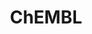 ---
bigquery: https://console.cloud.google.com/bigquery?p=patents-public-data&d=ebi_chembl&page=dataset
citation: '"The ChEMBL database in 2017." Anna Gaulton, Anne Hersey, Michał Nowotka,
  A Patrícia Bento, Jon Chambers, David Mendez, Prudence Mutowo, Francis Atkinson,
  Louisa J Bellis, Elena Cibrián-Uhalte, Mark Davies, Nathan Dedman, Anneli Karlsson,
  María Paula Magariños, John P Overington, George Papadatos, Ines Smit, Andrew R
  Leach Nucleic acids Research (2017) 45 (Database Issue), D945-D954'
contributors: European Bioinformatics Institute
cost: None
description: ChEMBL Data is a manually curated database of small molecules used in
  drug discovery, including information about existing patented drugs.
documentation: 'schema: https://www.ebi.ac.uk/chembl/db_schema


  '
last_edit: 04/07/2022, 04:34:09
location: https://console.cloud.google.com/marketplace/product/google_patents_public_datasets/chembl
maintained_by: EMBL-EBI, an outstation of European Molecular Biology Laboratory
related_publications: '

  ChEMBL: towards direct deposition of bioassay data.


  Mendez D, Gaulton A, Bento AP, Chambers J, De Veij M, Félix E, Magariños MP, Mosquera
  JF, Mutowo P, Nowotka M, Gordillo-Marañón M, Hunter F, Junco L, Mugumbate G, Rodriguez-Lopez
  M, Atkinson F, Bosc N, Radoux CJ, Segura-Cabrera A, Hersey A, Leach AR.


  — Nucleic Acids Res. 2019; 47(D1):D930-D940. doi: 10.1093/nar/gky1075

  '
schema_fields:
- published_type
- priority
- component_id
- direct_interaction
- class_type
- topical
- mesh_id
- chirality
- met_comment
- activity_id
- mw_monoisotopic
- hrac_class_id
- substrate_record_id
- targcomp_id
- enzyme_tid
- oc_id
- relationship_type
- name
- ap_id
- domain_name
- src_description
- site_id
- label
- relation
- domain_description
- mol_frac_id
- num_lipinski_ro5_violations
- bao_endpoint
- site_residues
- ass_cls_map_id
- cell_description
- warning_description
- mechanism_of_action
- cx_most_bpka
- relationship
- assay_tax_id
- inorganic_flag
- strength
- assay_cell_type
- cell_ontology_id
- compound_key
- acd_logd
- annotation
- qed_weighted
- previous_company
- pubmed_id
- ddd_value
- downgraded
- hba
- chembl_id
- title
- irac_code
- level4_description
- text_value
- warning_type
- level3
- atc_code
- num_ro5_violations
- molecular_species
- year
- idx
- published_units
- mechanism_comment
- source
- selectivity_comment
- sei
- product_id
- patent_no
- assay_subcellular_fraction
- alert_id
- acd_logp
- cell_source_tissue
- lle
- patent_use_code
- l8
- who_extra
- job_id
- acd_most_bpka
- rtb
- activity_count
- definition
- standard_type
- comments
- molecular_mechanism
- stem
- polymer_flag
- metabolite_record_id
- src_id
- innovator_company
- target_desc
- standard_value
- protein_class_desc
- last_active
- value
- chebi_par_id
- relationship_desc
- molfile
- indication_class
- caloha_id
- potential_duplicate
- assay_strain
- prod_pat_id
- bto_id
- mc_target_name
- therapeutic_flag
- heavy_atoms
- l1
- published_relation
- domain_id
- organism
- parameter_value
- psa
- comp_go_id
- ref_url
- rgid
- assay_type
- updated_by
- pathway_key
- normal_range_min
- log_id
- l4
- mecref_id
- major_class
- usan_stem_definition
- ridx
- predbind_id
- parameter_type
- status
- pchembl_value
- acd_most_apka
- entity_id
- warning_country
- confidence_score
- version
- frac_code
- helm_notation
- mc_target_type
- orig_description
- level2_description
- res_stem_id
- ad_type
- short_name
- oral
- nda_type
- doi
- target_type
- aromatic_rings
- drug_record_id
- sequence
- approval_date
- mol_atc_id
- irac_class_id
- smarts
- src_short_name
- research_stem
- prodrug
- assay_desc
- submission_date
- result_flag
- indref_id
- cellosaurus_id
- src_compound_id
- tbl
- set_name
- prediction_method
- alert_name
- le
- max_phase
- tid
- dosed_ingredient
- assay_tissue
- doc_type
- num_alerts
- frac_class_id
- species_group_flag
- aidx
- assay_test_type
- src_assay_id
- level4
- l6
- journal
- active_molregno
- natural_product
- confidence
- molsyn_id
- full_molformula
- assay_class_id
- toid
- pathway_id
- entity_type
- applicant_full_name
- efo_term
- canonical_smiles
- parent_type
- standard_text_value
- action_type
- domain_type
- drugind_id
- l5
- ref_type
- warnref_id
- usan_year
- stat
- curated_by
- go_id
- cell_source_organism
- normal_range_max
- cell_name
- parenteral
- who_name
- syn_type
- uberon_id
- efo_id
- binding_site_comment
- assay_source
- variant_id
- clo_id
- mutation
- level2
- l2
- met_conversion
- mc_tax_id
- protclasssyn_id
- bei
- l7
- standard_relation
- aspect
- cx_logd
- hrac_code
- path
- ro3_pass
- standard_flag
- upper_value
- ddd_comment
- alert_set_id
- parent_id
- standard_upper_value
- warning_id
- stem_class
- updated_on
- parent_go_id
- standard_inchi_key
- assay_organism
- disease_efficacy
- homologue
- withdrawn_country
- hbd
- assay_id
- cl_lincs_id
- isoform
- trade_name
- max_phase_for_ind
- bao_id
- last_page
- mol_hrac_id
- type
- subgroup
- active_ingredient
- qudt_units
- doc_id
- enzyme_name
- mc_target_accession
- protein_class_id
- uo_units
- first_page
- warning_class
- co_stem_id
- cx_most_apka
- component_synonym
- formulation_id
- protein_class_synonym
- target_mapping
- level5
- standard_inchi
- issue
- availability_type
- level1_description
- start_position
- cidx
- db_version
- db_source
- molregno
- ref_id
- published_value
- source_domain_id
- drug_substance_flag
- comp_class_id
- delist_flag
- usan_substem
- site_name
- component_type
- full_mwt
- usan_stem
- cell_source_tax_id
- cell_id
- ingredient
- first_in_class
- mec_id
- record_id
- assay_category
- publication_number
- patent_expire_date
- activity_comment
- tid_fixed
- curation_comment
- l3
- targrel_id
- end_position
- withdrawn_class
- smid
- tax_id
- mesh_heading
- bao_format
- structure_type
- sitecomp_id
- withdrawn_reason
- standard_units
- metref_id
- cpd_str_alert_id
- mol_irac_id
- compound_name
- data_validity_comment
- creation_date
- sequence_md5sum
- synonyms
- pref_name
- alogp
- drug_product_flag
- withdrawn_year
- met_id
- related_tid
- ddd_id
- class_level
- warning_year
- usan_stem_id
- units
- parent_molregno
- actsm_id
- volume
- cx_logp
- as_id
- black_box_warning
- first_approval
- assay_param_id
- molecule_type
- abstract
- hba_lipinski
- dosage_form
- accession
- mc_organism
- biocomp_id
- withdrawn_flag
- mw_freebase
- patent_id
- route
- hbd_lipinski
- ddd_admr
- level3_description
- compsyn_id
- compd_id
- tissue_id
- authors
- company
- std_act_id
- level1
- ddd_units
- description
- country
shortname: chembl
tags:
- biotechnology
- health
- chemical
- bioinformatics
- medical
terms_of_use: CC BY-SA 3.0
title: ChEMBL
uuid: e232a192-965c-4ec9-904c-155b6dfe56c5
---